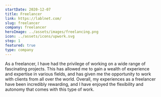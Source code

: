 ```yaml
---
startDate: 2020-12-07
title: Freelancer
link: https://lablnet.com/
slug: freelancer
company: freelancer
heroImage: ../assets/images/freelancing.png
icon: ../assets/icons/upwork.svg
step: 1
featured: true
type: company
---
```


As a freelancer, I have had the privilege of working on a wide range of fascinating projects. This has allowed me to gain a wealth of experience and expertise in various fields, and has given me the opportunity to work with clients from all over the world. Overall, my experiences as a freelancer have been incredibly rewarding, and I have enjoyed the flexibility and autonomy that comes with this type of work.